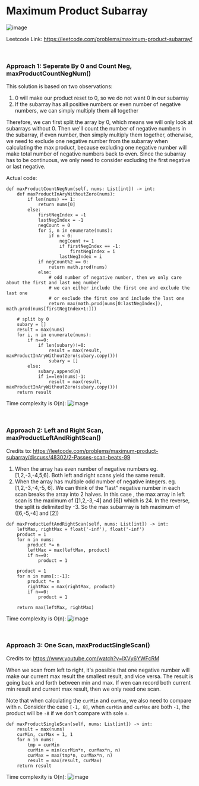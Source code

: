# Maximum Product Subarray
![image](https://user-images.githubusercontent.com/25105806/201553990-4192b726-b202-44e4-a229-1554acda1f0e.png)


Leetcode Link: https://leetcode.com/problems/maximum-product-subarray/

<br />

### Approach 1: Seperate By 0 and Count Neg, maxProductCountNegNum()

This solution is based on two observations:
1. 0 will make our product reset to 0, so we do not want 0 in our subarray
2. If the subarray has all positive numbers or even number of negative numbers, we can simply multiply them all together

Therefore, we can first split the array by 0, which means we will only look at subarrays without 0. Then we'll count the number of negative numbers in the subarray, if even number, then simply multiply them together, otherwise, we need to exclude one negative number from the subarray when calculating the max product, because excluding one negative number will make total number of negative numbers back to even. Since the subarray has to be continuous, we only need to consider excluding the first negative or last negative.

Actual code:
```python3
def maxProductCountNegNum(self, nums: List[int]) -> int:
	def maxProductInAryWithoutZero(nums):
		if len(nums) == 1:
			return nums[0]
		else:
			firstNegIndex = -1
			lastNegIndex = -1
			negCount = 0
			for i, n in enumerate(nums):
				if n < 0:
					negCount += 1
					if firstNegIndex == -1:
						firstNegIndex = i
					lastNegIndex = i
			if negCount%2 == 0:
				return math.prod(nums)
			else:
				# odd number of negative number, then we only care about the first and last neg number
				# we can either include the first one and exclude the last one
				# or exclude the first one and include the last one
				return max(math.prod(nums[0:lastNegIndex]), math.prod(nums[firstNegIndex+1:]))

	# split by 0
	subary = []
	result = max(nums)
	for i, n in enumerate(nums):
		if n==0:
			if len(subary)!=0:
				result = max(result, maxProductInAryWithoutZero(subary.copy()))
				subary = []
		else:
			subary.append(n)
			if i==len(nums)-1:
				result = max(result, maxProductInAryWithoutZero(subary.copy()))
	return result
```

Time complexity is O(n):
![image](https://user-images.githubusercontent.com/25105806/201554416-9eeb6ec2-8595-450e-b881-61b7b01524ce.png)


<br />

### Approach 2: Left and Right Scan, maxProductLeftAndRightScan()

Credits to: https://leetcode.com/problems/maximum-product-subarray/discuss/48302/2-Passes-scan-beats-99

1. When the array has even number of negative numbers eg. [1,2,-3,-4,5,6]. Both left and right scans yield the same result.
2. When the array has multiple odd number of negative integers. eg. [1,2,-3,-4,-5, 6]. We can think of the "last" negative number in each scan breaks the array into 2 halves. In this case , the max array in left scan is the maximum of ([1,2,-3,-4] and [6]) which is 24. In the reverse, the split is delimited by -3. So the max subarrray is teh maximum of ([6,-5,-4] and [2])

```Python3
def maxProductLeftAndRightScan(self, nums: List[int]) -> int:
	leftMax, rightMax = float('-inf'), float('-inf')
	product = 1
	for n in nums:
		product *= n
		leftMax = max(leftMax, product)
		if n==0:
			product = 1

	product = 1
	for n in nums[::-1]:
		product *= n
		rightMax = max(rightMax, product)
		if n==0:
			product = 1

	return max(leftMax, rightMax)
```

Time complexity is O(n):
![image](https://user-images.githubusercontent.com/25105806/201555103-93120336-708d-47ef-a272-c980b664afb2.png)


<br />

### Approach 3: One Scan, maxProductSingleScan()

Credits to: https://www.youtube.com/watch?v=lXVy6YWFcRM

When we scan from left to right, it's possible that one negative number will make our current max result the smallest result, and vice versa. The result is going back and forth between min and max. If wen can record both current min result and current max result, then we only need one scan. 

Note that when calculating the `curMin` and `curMax`, we also need to compare with `n`. Consider the case `[-1, 8]`, when `curMin` and `curMax` are both `-1`, the product will be `-8` if we don't compare with sole `n`.

```Python3
def maxProductSingleScan(self, nums: List[int]) -> int:
	result = max(nums)
	curMin, curMax = 1, 1
	for n in nums:
		tmp = curMin
		curMin = min(curMin*n, curMax*n, n)
		curMax = max(tmp*n, curMax*n, n)
		result = max(result, curMax)
	return result
```

Time complexity is O(n):
![image](https://user-images.githubusercontent.com/25105806/201555387-c408325f-5493-4422-8153-36b6080aa56e.png)

